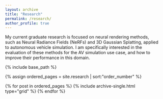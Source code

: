 ```yaml
---
layout: archive
title: "Research"
permalink: /research/
author_profile: true
---
```


My current graduate research is focused on neural rendering methods, such as Neural Radiance Fields (NeRFs) and 3D Gaussian Splatting, applied to autonomous vehicle simulation. I am specifically interested in the evaluation of these methods for the AV simulation use case, and how to improve their performance in this domain.


{% include base_path %}

{% assign ordered_pages = site.research | sort:"order_number" %}

{% for post in ordered_pages %}
  {% include archive-single.html type="grid" %}
{% endfor %}